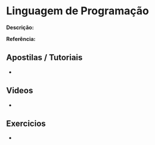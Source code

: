 # Linguagem de Programação

**Descrição:**

**Referência:** []()

## Apostilas / Tutoriais

- []()

## Videos

- []()

## Exercicios

- []()
